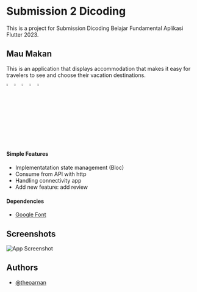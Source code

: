 
# Submission 2 Dicoding

This is a project for Submission Dicoding Belajar Fundamental Aplikasi Flutter 2023.
 


## Mau Makan

This is an application that displays accommodation that makes it easy for travelers to see and choose their vacation destinations.

<img src="https://cdn-icons-png.flaticon.com/512/541/541415.png"  width="4%" height="4%"><img src="https://cdn-icons-png.flaticon.com/512/541/541415.png"  width="4%" height="4%"><img src="https://cdn-icons-png.flaticon.com/512/541/541415.png"  width="4%" height="4%"><img src="https://cdn-icons-png.flaticon.com/512/541/541415.png"  width="4%" height="4%"><img src="https://cdn-icons-png.flaticon.com/512/541/541415.png"  width="4%" height="4%">

#### Simple Features
- Implementatation state management (Bloc)
- Consume from API with http
- Handling connectivity app
- Add new feature: add review

#### Dependencies
- [Google Font](https://pub.dev/packages/google_fonts)
## Screenshots

![App Screenshot](https://drive.google.com/uc?export=view&id=1xCjTMsQaalpmL6Gunvpx2_cdDrlikzXt)


## Authors

- [@theoarnan](https://www.github.com/theoarnan)
